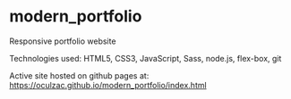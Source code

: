 # modern_portfolio

Responsive portfolio website

Technologies used: HTML5, CSS3, JavaScript, Sass, node.js, flex-box, git

Active site hosted on github pages at: https://oculzac.github.io/modern_portfolio/index.html
